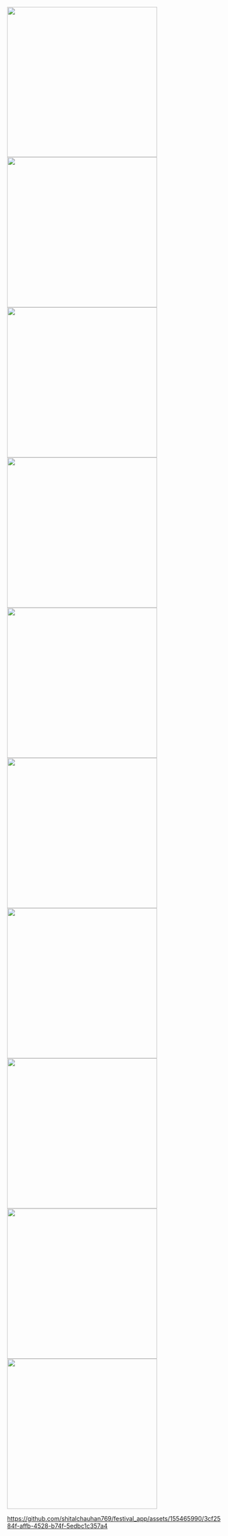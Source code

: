 <p>
   <img src ="https://github.com/shitalchauhan769/festival_app/assets/155465990/6f8af242-a698-4788-891c-604c16d6b0e3"width=350"height=1000"/>
   <img src ="https://github.com/shitalchauhan769/festival_app/assets/155465990/b3167d7b-4926-45d6-a602-131e19a9708d"width=350"height=1000"/>
   <img src ="https://github.com/shitalchauhan769/festival_app/assets/155465990/29e20bd4-612b-4def-935e-bec17044f37c"width=350"height=1000"/>
  <img  src ="https://github.com/shitalchauhan769/festival_app/assets/155465990/5220a762-7a0c-4457-980f-2e7910fd4763"width=350"height=1000"/>
  <img  src ="https://github.com/shitalchauhan769/festival_app/assets/155465990/f25a431f-eaeb-40a1-b88c-d3b206a64e3c"width=350"height=1000"/>
  <img src ="https://github.com/shitalchauhan769/festival_app/assets/155465990/5101c74c-1c97-47a6-ab33-4cf5ad6556bf"width=350"height=1000"/>
  <img src ="https://github.com/shitalchauhan769/festival_app/assets/155465990/52f53d6c-4888-4ee0-b51c-a6045d4f4fb3"width=350"height=1000"/>
  <img src ="https://github.com/shitalchauhan769/festival_app/assets/155465990/45259d3d-4270-4829-be95-ac7de1761ee7"width=350"height=1000"/>
  <img src ="https://github.com/shitalchauhan769/festival_app/assets/155465990/34023ecc-f0ce-4c92-8140-5189594fcc7d"width=350"height=1000"/>
  <img src ="https://github.com/shitalchauhan769/festival_app/assets/155465990/afd1f462-3e4b-4439-a9f3-4a48c140707a"width=350"height=1000"/>
</p>


https://github.com/shitalchauhan769/festival_app/assets/155465990/3cf2584f-affb-4528-b74f-5edbc1c357a4

